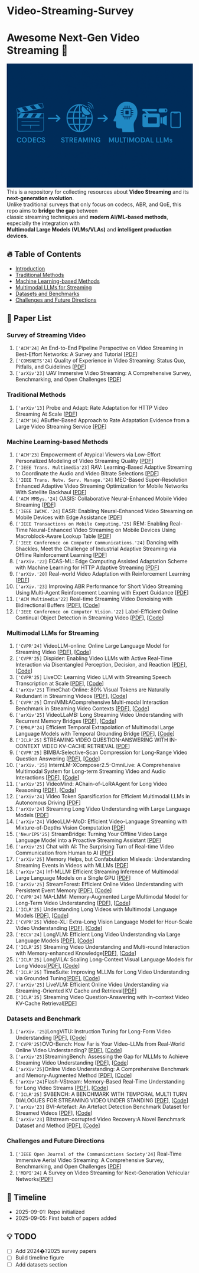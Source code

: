 # Video-Streaming-Survey

# Awesome Next-Gen Video Streaming :rocket:


![banner](docs/images/video_streaming_banner.png)
This is a repository for collecting resources about **Video Streaming** and its **next-generation evolution**.  
Unlike traditional surveys that only focus on codecs, ABR, and QoE, this repo aims to **bridge the gap** between  
classic streaming techniques and **modern AI/ML-based methods**, especially the integration with  
**Multimodal Large Models (VLMs/VLAs)** and **intelligent production devices**.


## :fire: Table of Contents
- [Introduction](#introduction)
- [Traditional Methods](#traditional-methods)
- [Machine Learning-based Methods](#machine-learning-based-methods)
- [Multimodal LLMs for Streaming](#Multimodal-LLMs-for-Streaming)
- [Datasets and Benchmarks](#datasets-and-benchmarks)
- [Challenges and Future Directions](#challenges-and-future-directions)

## :scroll: Paper List
### Survey of Streaming Video
 1. `['ACM'24]` An End-to-End Pipeline Perspective on Video Streaming in Best-Effort Networks: A Survey and Tutorial [[PDF](https://arxiv.org/pdf/2403.05192)]
 2. `['COMSNETS'24]` Quality of Experience in Video Streaming: Status Quo, Pitfalls, and Guidelines [[PDF](https://ieeexplore-ieee-org.sheffield.idm.oclc.org/stamp/stamp.jsp?tp=&arnumber=10427330)]
 3. `['arXiv'23]` UAV Immersive Video Streaming: A Comprehensive Survey, Benchmarking, and Open Challenges [[PDF](https://arxiv.org/pdf/2311.00082)]
 

### Traditional Methods
 1. `['arXiv'13]` Probe and Adapt: Rate Adaptation for HTTP Video Streaming At Scale [[PDF](https://arxiv.org/pdf/1305.0510)]
 2. `['ACM'16]` ABuffer-Based Approach to Rate Adaptation:Evidence from a Large Video Streaming Service [[PDF](https://dl.acm.org/doi/pdf/10.1145/2619239.2626296)] 

### Machine Learning-based Methods
 1. `['ACM'23]` Empowerment of Atypical Viewers via Low-Effort Personalized Modeling of Video Streaming Quality [[PDF](https://dl-acm-org.sheffield.idm.oclc.org/doi/pdf/10.1145%2F3629139)]
 2. `['IEEE Trans. Multimedia'23]` RAV: Learning-Based Adaptive Streaming to Coordinate the Audio and Video Bitrate Selections [[PDF](https://ieeexplore-ieee-org.sheffield.idm.oclc.org/stamp/stamp.jsp?tp=&arnumber=9854189&tag=1)]
 3. `['IEEE Trans. Netw. Serv. Manage.'24]` MEC-Based Super-Resolution Enhanced Adaptive Video Streaming Optimization for Mobile Networks With Satellite Backhaul [[PDF](https://ieeexplore-ieee-org.sheffield.idm.oclc.org/stamp/stamp.jsp?tp=&arnumber=10473143)]
 4. `['ACM MMSys.'24]` OASIS: Collaborative Neural-Enhanced Mobile Video Streaming [[PDF](https://dl-acm-org.sheffield.idm.oclc.org/doi/pdf/10.1145/3625468.3647610)]
 5. `['IEEE IWCMC.'24]` EASR: Enabling Neural-Enhanced Video Streaming on Mobile Devices with Edge Assistance [[PDF](https://ieeexplore-ieee-org.sheffield.idm.oclc.org/stamp/stamp.jsp?tp=&arnumber=10592463&tag=1)]
 6. `['IEEE Transactions on Mobile Computing.'25]` REM: Enabling Real-Time Neural-Enhanced Video Streaming on Mobile Devices Using Macroblock-Aware Lookup Table [[PDF](https://ieeexplore-ieee-org.sheffield.idm.oclc.org/stamp/stamp.jsp?tp=&arnumber=10750425)]
 7. `['IEEE Conference on Computer Communications.'24]` Dancing with Shackles, Meet the Challenge of Industrial Adaptive Streaming via Offline Reinforcement Learning [[PDF](https://ieeexplore.ieee.org/stamp/stamp.jsp?tp=&arnumber=10621126)]
 8. `['arXiv.'22]` ECAS-ML: Edge Computing Assisted Adaptation Scheme with Machine Learning for HTTP Adaptive Streaming [[PDF](https://arxiv.org/pdf/2201.04488)]
 9. `['arXiv.'20]` Real-world Video Adaptation with Reinforcement Learning [[PDF](https://export.arxiv.org/pdf/2008.12858v1)]
 10. `['arXiv.'23]` Improving ABR Performance for Short Video Streaming Using Multi-Agent Reinforcement Learning with Expert Guidance [[PDF](https://arxiv.org/pdf/2304.04637)]
 11. `['ACM Multimedia'22]` Real-time Streaming Video Denoising with Bidirectional Buffers [[PDF](https://arxiv.org/pdf/2207.06937)], [[Code](https://github.com/ChenyangQiQi/BSVD)]
 12. `['IEEE Conference on Computer Vision.'22]` Label-Efficient Online Continual Object Detection in Streaming Video [[PDF](https://arxiv.org/pdf/2206.00309)], [[Code](https://github.com/showlab/Efficient-CLS)]


### Multimodal LLMs for Streaming
1. `['CVPR'24]` VideoLLM-online: Online Large Language Model for Streaming Video [[PDF](https://openaccess.thecvf.com/content/CVPR2024/html/Chen_VideoLLM-online_Online_Video_Large_Language_Model_for_Streaming_Video_CVPR_2024_paper)], [[Code](https://showlab.github.io/videollm-online/)]
2. `['CVPR'25]` Dispider: Enabling Video LLMs with Active Real-Time Interaction via Disentangled Perception, Decision, and Reaction [[PDF](https://openaccess.thecvf.com/content/CVPR2025/papers/Qian_Dispider_Enabling_Video_LLMs_with_Active_Real-Time_Interaction_via_Disentangled_CVPR_2025_paper.pdf)], [[Code](https://github.com/Mark12Ding/Dispider)]
3. `['CVPR'25]` LiveCC: Learning Video LLM with Streaming Speech Transcription at Scale [[PDF](https://openaccess.thecvf.com/content/CVPR2025/papers/Qian_Dispider_Enabling_Video_LLMs_with_Active_Real-Time_Interaction_via_Disentangled_CVPR_2025_paper.pdf)], [[Code](https://showlab.github.io/livecc/)]
4. `['arXiv'25]` TimeChat-Online: 80% Visual Tokens are Naturally Redundant in Streaming Videos [[PDF](https://arxiv.org/pdf/2504.17343)], [[Code](https://github.com/yaolinli/TimeChat-Online)]
5. `['CVPR'25]` OmniMMI:AComprehensive Multi-modal Interaction Benchmark in Streaming Video Contexts [[PDF](https://openaccess.thecvf.com/content/CVPR2025/papers/Wang_OmniMMI_A_Comprehensive_Multi-modal_Interaction_Benchmark_in_Streaming_Video_Contexts_CVPR_2025_paper.pdf)], [[Code](https://omnimmi.github.io/)]
6. `['arXiv'25]` VideoLLaMB: Long Streaming Video Understanding with Recurrent Memory Bridges [[PDF](https://arxiv.org/pdf/2409.01071)], [[Code](https://github.com/bigai-nlco/VideoLLaMB)]
7. `['EMNLP'24]` Efficient Temporal Extrapolation of Multimodal Large Language Models with Temporal Grounding Bridge [[PDF](https://aclanthology.org/2024.emnlp-main.556.pdf)], [[Code](https://github.com/bigai-nlco/VideoTGB)]
8. `['ICLR'25]`  STREAMING VIDEO QUESTION-ANSWERING WITH IN-CONTEXT VIDEO KV-CACHE RETRIEVAL [[PDF](https://arxiv.org/pdf/2503.00540)]
9. `['CVPR'25]`   BIMBA:Selective-Scan Compression for Long-Range Video Question Answering [[PDF](https://openaccess.thecvf.com/content/CVPR2025/papers/Islam_BIMBA_Selective-Scan_Compression_for_Long-Range_Video_Question_Answering_CVPR_2025_paper.pdf)], [[Code](https://sites.google.com/view/bimba-mllm)]
10. `['arXiv.'25]` InternLM-XComposer2.5-OmniLive: A Comprehensive Multimodal System for Long-term Streaming Video and Audio Interactions [[PDF](https://arxiv.org/abs/2412.09596)], [[Code](https://github.com/InternLM/InternLM-XComposer/tree/main/InternLM-XComposer-2.5-OmniLive)]
11. `['arXiv'25]` VideoMind: AChain-of-LoRAAgent for Long Video Reasoning [[PDF](https://arxiv.org/pdf/2503.13444)], [[Code](https://huggingface.co/spaces/yeliudev/VideoMind-2B)]
12. `['arXiv'24]` Video Token Sparsification for Efficient Multimodal LLMs in Autonomous Driving [[PDF](https://arxiv.org/pdf/2409.11182)]
13. `['arXiv'24]` Streaming Long Video Understanding with Large Language Models [[PDF](https://arxiv.org/pdf/2405.16009)]
14. `['arXiv'24]` VideoLLM-MoD: Efficient Video-Language Streaming with Mixture-of-Depths Vision Computation [[PDF](https://arxiv.org/pdf/2408.16730)]
15. `['NeurIPS'25]` StreamBridge: Turning Your Offline Video Large Language Model into a Proactive Streaming Assistant [[PDF](https://arxiv.org/pdf/2505.05467)]
16. `['arXiv'25]` Chat with AI: The Surprising Turn of Real-time Video Communication from Human to AI [[PDF](https://arxiv.org/pdf/2507.10510)]
17. `['arXiv'25]` Memory Helps, but Confabulation Misleads: Understanding Streaming Events in Videos with MLLMs [[PDF](https://arxiv.org/pdf/2502.15457)]
18. `['arXiv'24]` Inf-MLLM: Efficient Streaming Inference of Multimodal Large Language Models on a Single GPU [[PDF](https://arxiv.org/pdf/2409.09086)]
19. `['arXiv'25]` StreamForest: Efficient Online Video Understanding with Persistent Event Memory [[PDF](arxiv.org/pdf/2509.24871)], [[Code](https://github.com/MCG-NJU/StreamForest)]
20. `['CVPR'24]` MA-LMM: Memory-Augmented Large Multimodal Model for Long-Term Video Understanding [[PDF](https://arxiv.org/pdf/2404.05726)], [[Code](https://github.com/boheumd/MA-LMM)]
21. `['ICLR'25]` Understanding Long Videos with Multimodal Language Models [[PDF](https://arxiv.org/abs/2403.16998)], [[Code](https://github.com/kahnchana/mvu)]
22. `['CVPR'25]` Video-XL: Extra-Long Vision Language Model for Hour-Scale Video Understanding [[PDF](https://arxiv.org/pdf/2409.14485)], [[Code](https://github.com/VectorSpaceLab/Video-XL)]
23. `['ECCV'24]` LongVLM: Efficient Long Video Understanding via Large Language Models [[PDF](https://arxiv.org/pdf/2404.03384)], [[Code](https://github.com/ziplab/LongVLM)]
24. `['ICLR'25]` Streaming Video Understanding and Multi-round Interaction with Memory-enhanced Knowledge[[PDF](https://arxiv.org/pdf/2501.13468)], [[Code](https://github.com/hmxiong/StreamChat)]
25. `['ICLR'25]` LongVILA: Scaling Long-Context Visual Language Models for Long Videos[[PDF](https://arxiv.org/pdf/2408.10188)], [[Code](https://github.com/NVlabs/VILA/tree/main/longvila)]
26. `['ICLR'25]` TimeSuite: Improving MLLMs for Long Video Understanding via Grounded Tuning[[PDF](https://arxiv.org/pdf/2410.19702)], [[Code](https://github.com/OpenGVLab/TimeSuite)]
27. `['arXiv'25]` LiveVLM: Efficient Online Video Understanding via Streaming-Oriented KV Cache and Retrieval[[PDF](https://arxiv.org/abs/2505.15269)]
28. `['ICLR'25]` Streaming Video Question-Answering with In-context Video KV-Cache Retrieval[[PDF](https://arxiv.org/pdf/2503.00540)]




### Datasets and Benchmark
1. `['arXiv.'25]`LongViTU: Instruction Tuning for Long-Form Video Understanding [[PDF](https://arxiv.org/pdf/2501.05037)], [[Code](https://rujiewu.github.io/LongViTU.github.io/)]
2. `['CVPR'25]`OVO-Bench: How Far is Your Video-LLMs from Real-World Online Video Understanding? [[PDF](https://arxiv.org/pdf/2501.05510)], [[Code](https://github.com/JoeLeelyf/OVO-Bench)]
3. `['arXiv'25]`StreamingBench: Assessing the Gap for MLLMs to Achieve Streaming Video Understanding [[PDF](https://arxiv.org/pdf/2411.03628)], [[Code](https://github.com/THUNLP-MT/StreamingBench)]
4. `['arXiv'25]`Online Video Understanding: A Comprehensive Benchmark and Memory-Augmented Method [[PDF](https://arxiv.org/pdf/2501.00584v1)], [[Code](https://videochat-online.github.io/)]
5. `['arXiv'24]`Flash-VStream: Memory-Based Real-Time Understanding for Long Video Streams [[PDF](https://arxiv.org/pdf/2406.08085)], [[Code](https://invinciblewyq.github.io/vstream-page/)]
6. `['ICLR'25]` SVBENCH: A BENCHMARK WITH TEMPORAL MULTI TURN DIALOGUES FOR STREAMING VIDEO UNDER STANDING [[PDF](https://arxiv.org/pdf/2502.10810)], [[Code](https://yzy-bupt.github.io/SVBench/)]
7. `['arXiv'23]` BVI-Artefact: An Artefact Detection Benchmark Dataset for Streamed Videos [[PDF](https://arxiv.org/pdf/2312.08859)], [[Code](https://chenfeng-bristol.github.io/BVI-Artefact/)]
8. `['arXiv'23]` Bitstream-corrupted Video Recovery:A Novel Benchmark Dataset and Method [[PDF](https://arxiv.org/pdf/2309.13890)], [[Code](https://github.com/LIUTIGHE/BSCV-Dataset)]


### Challenges and Future Directions
 1. `['IEEE Open Journal of the Communications Society'24]` Real-Time Immersive Aerial Video Streaming: A Comprehensive Survey, Benchmarking, and Open Challenges [[PDF](https://ieeexplore.ieee.org/stamp/stamp.jsp?tp=&arnumber=10668820)]
 2. `['MDPI'24]` A Survey on Video Streaming for Next-Generation Vehicular Networks[[PDF](https://www.mdpi.com/2079-9292/13/3/649)]

## :toolbox: Timeline
- 2025-09-01: Repo initialized
- 2025-09-05: First batch of papers added

## :bulb: TODO
- [ ] Add 2024�?2025 survey papers
- [ ] Build timeline figure
- [ ] Add datasets section
